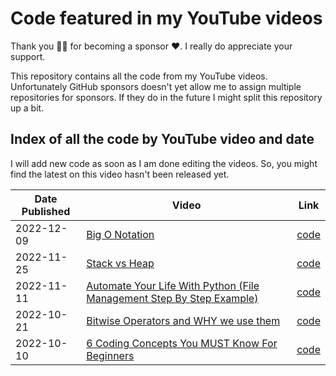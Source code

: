 # Code featured in my YouTube videos
Thank you 🙏🏻 for becoming a sponsor ❤️. I really do appreciate your support.

This repository contains all the code from my YouTube videos. Unfortunately GitHub sponsors doesn't yet allow me to assign multiple repositories for sponsors. If they do in the future I might split this repository up a bit.

## Index of all the code by YouTube video and date
I will add new code as soon as I am done editing the videos. So, you might find the latest on this video hasn't been released yet.

| Date Published | Video                                                                                                 | Link                                                             |
| -------------- | ----------------------------------------------------------------------------------------------------- | ---------------------------------------------------------------- |
| 2022-12-09     | [Big O Notation](https://youtu.be/aIG48ldbpRI)                                                        | [code](2022-12-09-Big-O-Notation)                                |
| 2022-11-25     | [Stack vs Heap](https://youtu.be/5OJRqkYbK-4)                                                         | [code](2022-11-25-Stack-Vs-Heap)                                 |
| 2022-11-11     | [Automate Your Life With Python (File Management Step By Step Example)](https://youtu.be/1dgnl7oCVTY) | [code](2022-11-11-Automate-Your-Life-With-Python/move-photos.py) |
| 2022-10-21     | [Bitwise Operators and WHY we use them](https://youtu.be/igIjGxF2J-w)                                 | [code](2022-10-21-Bitwise-Operators-and-WHY-we-use-them)         |
| 2022-10-10     | [6 Coding Concepts You MUST Know For Beginners](https://youtu.be/pKFcVs2HibA)                         | [code](2022-10-10-6-Coding-Concepts-You-MUST-Know-For-Beginners) |

